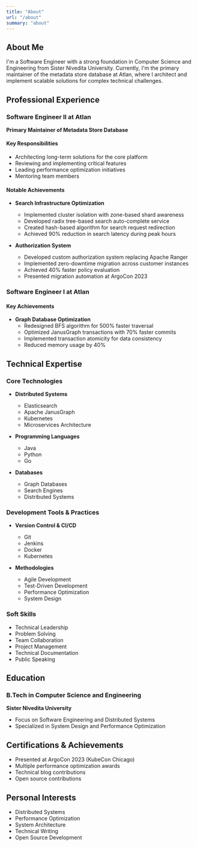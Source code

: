 ```yaml
---
title: "About"
url: "/about"
summary: "about"
---
```


## About Me

I'm a Software Engineer with a strong foundation in Computer Science and Engineering from Sister Nivedita University. Currently, I'm the primary maintainer of the metadata store database at Atlan, where I architect and implement scalable solutions for complex technical challenges.

## Professional Experience

### Software Engineer II at Atlan
**Primary Maintainer of Metadata Store Database**

#### Key Responsibilities
- Architecting long-term solutions for the core platform
- Reviewing and implementing critical features
- Leading performance optimization initiatives
- Mentoring team members

#### Notable Achievements
- **Search Infrastructure Optimization**
  - Implemented cluster isolation with zone-based shard awareness
  - Developed radix tree-based search auto-complete service
  - Created hash-based algorithm for search request redirection
  - Achieved 90% reduction in search latency during peak hours

- **Authorization System**
  - Developed custom authorization system replacing Apache Ranger
  - Implemented zero-downtime migration across customer instances
  - Achieved 40% faster policy evaluation
  - Presented migration automation at ArgoCon 2023

### Software Engineer I at Atlan

#### Key Achievements
- **Graph Database Optimization**
  - Redesigned BFS algorithm for 500% faster traversal
  - Optimized JanusGraph transactions with 70% faster commits
  - Implemented transaction atomicity for data consistency
  - Reduced memory usage by 40%

## Technical Expertise

### Core Technologies
- **Distributed Systems**
  - Elasticsearch
  - Apache JanusGraph
  - Kubernetes
  - Microservices Architecture

- **Programming Languages**
  - Java
  - Python
  - Go

- **Databases**
  - Graph Databases
  - Search Engines
  - Distributed Systems

### Development Tools & Practices
- **Version Control & CI/CD**
  - Git
  - Jenkins
  - Docker
  - Kubernetes

- **Methodologies**
  - Agile Development
  - Test-Driven Development
  - Performance Optimization
  - System Design

### Soft Skills
- Technical Leadership
- Problem Solving
- Team Collaboration
- Project Management
- Technical Documentation
- Public Speaking

## Education

### B.Tech in Computer Science and Engineering
**Sister Nivedita University**
- Focus on Software Engineering and Distributed Systems
- Specialized in System Design and Performance Optimization

## Certifications & Achievements
- Presented at ArgoCon 2023 (KubeCon Chicago)
- Multiple performance optimization awards
- Technical blog contributions
- Open source contributions

## Personal Interests
- Distributed Systems
- Performance Optimization
- System Architecture
- Technical Writing
- Open Source Development 